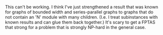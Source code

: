<p>This can't be working. I think I've just strengthened a result that was known for graphs of bounded width and series-parallel graphs to graphs that do not contain an 'N' module with many children. (I.e. I treat subinstances with known results and can glue them back together.) It's scary to get a FPTAS that strong for a problem that is strongly NP-hard in the general case.</p>
